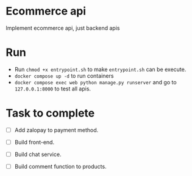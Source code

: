 # Ecommerce api
Implement ecommerce api, just backend apis

# Run
- Run `chmod +x entrypoint.sh` to make `entrypoint.sh` can be execute.
- `docker compose up -d` to run containers
- `docker compose exec web python manage.py runserver` and go to `127.0.0.1:8000` to test all apis.

# Task to complete 
- [ ] Add zalopay to payment method.
- [ ] Build front-end.
- [ ] Build chat service.
- [ ] Build comment function to products.

